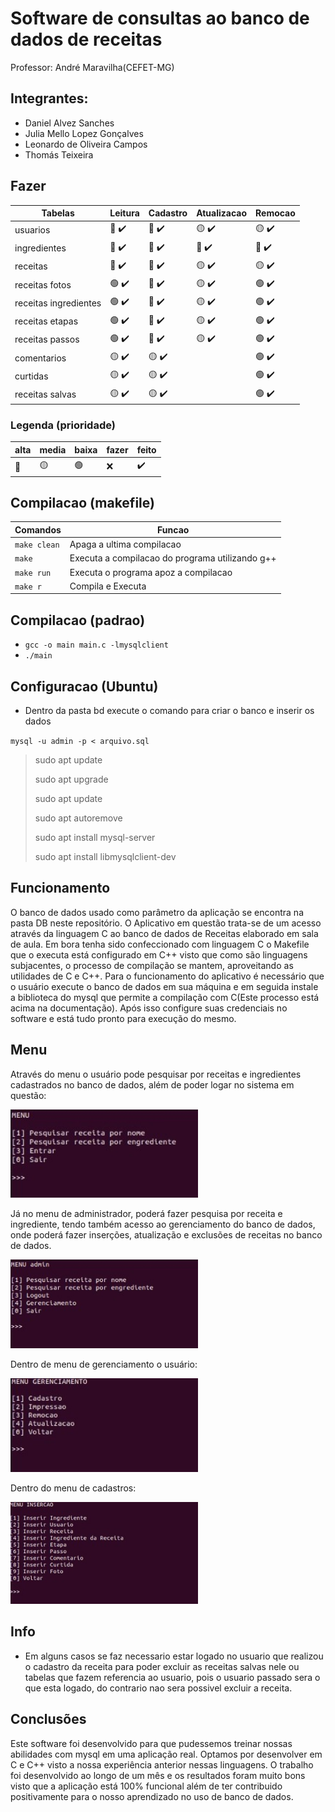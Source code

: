 # Software de consultas ao banco de dados de receitas

<p>Professor: André Maravilha(CEFET-MG)</p>

## Integrantes:

- Daniel Alvez Sanches
- Julia Mello Lopez Gonçalves
- Leonardo de Oliveira Campos
- Thomás Teixeira

## Fazer

| Tabelas               | Leitura                            | Cadastro                           | Atualizacao                         | Remocao                            |
| --------------------- | -----------------------------------|----------------------------------- | ----------------------------------- | ---------------------------------- |
| usuarios              | :red_circle: :heavy_check_mark:    | :red_circle: :heavy_check_mark:    | :yellow_circle: :heavy_check_mark:  | :yellow_circle: :heavy_check_mark: |
| ingredientes          | :red_circle: :heavy_check_mark:    | :red_circle: :heavy_check_mark:    | :red_circle: :heavy_check_mark:     | :red_circle: :heavy_check_mark:    |
| receitas              | :red_circle: :heavy_check_mark:    | :red_circle: :heavy_check_mark:    | :yellow_circle: :heavy_check_mark:  | :yellow_circle: :heavy_check_mark: |
| receitas fotos        | :green_circle: :heavy_check_mark:  | :red_circle: :heavy_check_mark:    | :yellow_circle: :heavy_check_mark:  | :green_circle: :heavy_check_mark:  |
| receitas ingredientes | :green_circle: :heavy_check_mark:  | :red_circle: :heavy_check_mark:    | :yellow_circle: :heavy_check_mark:  | :green_circle: :heavy_check_mark:  |
| receitas etapas       | :green_circle: :heavy_check_mark:  | :red_circle: :heavy_check_mark:    | :yellow_circle: :heavy_check_mark:  | :green_circle: :heavy_check_mark:  |
| receitas passos       | :green_circle: :heavy_check_mark:  | :red_circle: :heavy_check_mark:    | :yellow_circle: :heavy_check_mark:  | :green_circle: :heavy_check_mark:  |
| comentarios           | :yellow_circle: :heavy_check_mark: | :yellow_circle: :heavy_check_mark: |                                     | :green_circle: :heavy_check_mark:  |
| curtidas              | :yellow_circle: :heavy_check_mark: | :yellow_circle: :heavy_check_mark: |                                     | :green_circle: :heavy_check_mark:  |
| receitas salvas       | :yellow_circle: :heavy_check_mark: | :yellow_circle: :heavy_check_mark: |                                     | :green_circle: :heavy_check_mark:  |

### Legenda (prioridade)

| alta         | media           | baixa          | fazer | feito              |
| ------------ | --------------- | -------------- | ----- | ------------------ |
| :red_circle: | :yellow_circle: | :green_circle: | :x:   | :heavy_check_mark: |

## Compilacao (makefile)

| Comandos     | Funcao                                                                              |
| ------------ | ----------------------------------------------------------------------------------- |
| `make clean` | Apaga a ultima compilacao
| `make`       | Executa a compilacao do programa utilizando g++ |
| `make run`   | Executa o programa apoz a compilacao                                                |
| `make r`     | Compila e Executa                                                                   |

## Compilacao (padrao)

- `gcc -o main main.c -lmysqlclient`
- `./main`

## Configuracao (Ubuntu)

- Dentro da pasta bd execute o comando para criar o banco e inserir os dados

`mysql -u admin -p < arquivo.sql`

> sudo apt update
>
> sudo apt upgrade
>
> sudo apt update
>
> sudo apt autoremove
>
> sudo apt install mysql-server
>
> sudo apt install libmysqlclient-dev

## Funcionamento

<p>
    O banco de dados usado como parâmetro da aplicação se encontra na pasta DB neste repositório. O Aplicativo em questão trata-se de um acesso através da linguagem C ao banco de dados de Receitas elaborado em sala de aula. Em bora tenha sido confeccionado com linguagem C o Makefile que o executa está configurado em C++ visto que como são linguagens subjacentes, o processo de compilação se mantem, aproveitando as utilidades de C e C++. Para o funcionamento do aplicativo é necessário que o usuário execute o banco de dados em sua máquina e em seguida instale a biblioteca do mysql que permite a compilação com C(Este processo está acima na documentação). Após isso configure suas credenciais no software e está tudo pronto para execução do mesmo.
</p>

## Menu

<p>
Através do menu o usuário pode pesquisar por receitas e ingredientes cadastrados no banco de dados, além de poder logar no sistema em questão:
</p>

<p align = "">
    <img src="https://github.com/danieldiv/banco-de-dados-receita/blob/main/imagens/menu1.jpeg" alt="MYSQL-server" width="300"></img>
</p>

<p>
Já no menu de administrador, poderá fazer pesquisa por receita e ingrediente, tendo também acesso ao gerenciamento do banco de dados, onde poderá fazer inserções, atualização e exclusões de receitas no banco de dados.
</p>

<p align = "">
    <img src="https://github.com/danieldiv/banco-de-dados-receita/blob/main/imagens/menu2.jpeg" alt="MYSQL-server" width="300"></img>
</p>

<p>
Dentro de menu de gerenciamento o usuário:
</p>

<p align = "">
    <img src="https://github.com/danieldiv/banco-de-dados-receita/blob/main/imagens/menu3.jpeg" alt="MYSQL-server" width="300"></img>
</p>

<p>
Dentro do menu de cadastros:
</p>

<p align = "">
    <img src="https://github.com/danieldiv/banco-de-dados-receita/blob/main/imagens/menu4.jpeg" alt="MYSQL-server" width="300"></img>
</p>

## Info

- Em alguns casos se faz necessario estar logado no usuario que realizou o cadastro da receita para poder excluir as receitas salvas nele ou tabelas que fazem referencia ao usuario, pois o usuario passado sera o que esta logado, do contrario nao sera possivel excluir a receita.

## Conclusões

<p>
Este software foi desenvolvido para que pudessemos treinar nossas abilidades com mysql em uma aplicação real. Optamos por desenvolver em C e C++ visto a nossa experiência anterior nessas linguagens. O trabalho foi desenvolvido ao longo de um mês e os resultados foram muito bons visto que a aplicação está 100% funcional além de ter contribuido positivamente para o nosso aprendizado no uso de banco de dados.
</p>
